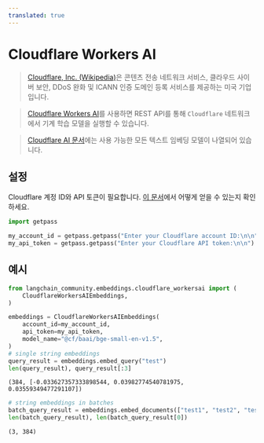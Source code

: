 ```yaml
---
translated: true
---
```


# Cloudflare Workers AI

>[Cloudflare, Inc. (Wikipedia)](https://en.wikipedia.org/wiki/Cloudflare)은 콘텐츠 전송 네트워크 서비스, 클라우드 사이버 보안, DDoS 완화 및 ICANN 인증 도메인 등록 서비스를 제공하는 미국 기업입니다.

>[Cloudflare Workers AI](https://developers.cloudflare.com/workers-ai/)를 사용하면 REST API를 통해 `Cloudflare` 네트워크에서 기계 학습 모델을 실행할 수 있습니다.

>[Cloudflare AI 문서](https://developers.cloudflare.com/workers-ai/models/text-embeddings/)에는 사용 가능한 모든 텍스트 임베딩 모델이 나열되어 있습니다.

## 설정

Cloudflare 계정 ID와 API 토큰이 필요합니다. [이 문서](https://developers.cloudflare.com/workers-ai/get-started/rest-api/)에서 어떻게 얻을 수 있는지 확인하세요.

```python
import getpass

my_account_id = getpass.getpass("Enter your Cloudflare account ID:\n\n")
my_api_token = getpass.getpass("Enter your Cloudflare API token:\n\n")
```

## 예시

```python
from langchain_community.embeddings.cloudflare_workersai import (
    CloudflareWorkersAIEmbeddings,
)
```

```python
embeddings = CloudflareWorkersAIEmbeddings(
    account_id=my_account_id,
    api_token=my_api_token,
    model_name="@cf/baai/bge-small-en-v1.5",
)
# single string embeddings
query_result = embeddings.embed_query("test")
len(query_result), query_result[:3]
```

```output
(384, [-0.033627357333898544, 0.03982774540781975, 0.03559349477291107])
```

```python
# string embeddings in batches
batch_query_result = embeddings.embed_documents(["test1", "test2", "test3"])
len(batch_query_result), len(batch_query_result[0])
```

```output
(3, 384)
```
